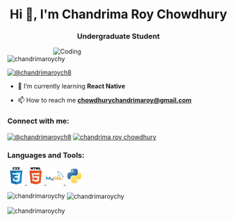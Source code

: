 <h1 align="center">Hi 👋, I'm Chandrima Roy Chowdhury</h1>
<h3 align="center">Undergraduate Student</h3>
<img align="right" alt="Coding" width="400" src="https://camo.githubusercontent.com/2b5d39e6cee1e0bbb1315d2ffc758aa65dfb9001df597d452cd8f7df1b2ddb8a/68747470733a2f2f692e70696e696d672e636f6d2f6f726967696e616c732f65372f32362f63372f65373236633734616330383165656435306665656531343333643132633939382e676966">

<p align="left"> <img src="https://komarev.com/ghpvc/?username=chandrimaroychy&label=Profile%20views&color=0e75b6&style=flat" alt="chandrimaroychy" /> </p>

<p align="left"> <a href="https://twitter.com/@chandrimaroych8" target="blank"><img src="https://img.shields.io/twitter/follow/@chandrimaroych8?logo=twitter&style=for-the-badge" alt="@chandrimaroych8" /></a> </p>

- 🌱 I’m currently learning **React Native**

- 📫 How to reach me **chowdhurychandrimaroy@gmail.com**

<h3 align="left">Connect with me:</h3>
<p align="left">
<a href="https://twitter.com/@chandrimaroych8" target="blank"><img align="center" src="https://raw.githubusercontent.com/rahuldkjain/github-profile-readme-generator/master/src/images/icons/Social/twitter.svg" alt="@chandrimaroych8" height="30" width="40" /></a>
<a href="https://linkedin.com/in/chandrima roy chowdhury" target="blank"><img align="center" src="https://raw.githubusercontent.com/rahuldkjain/github-profile-readme-generator/master/src/images/icons/Social/linked-in-alt.svg" alt="chandrima roy chowdhury" height="30" width="40" /></a>
</p>

<h3 align="left">Languages and Tools:</h3>
<p align="left"> <a href="https://www.w3schools.com/css/" target="_blank" rel="noreferrer"> <img src="https://raw.githubusercontent.com/devicons/devicon/master/icons/css3/css3-original-wordmark.svg" alt="css3" width="40" height="40"/> </a> <a href="https://www.w3.org/html/" target="_blank" rel="noreferrer"> <img src="https://raw.githubusercontent.com/devicons/devicon/master/icons/html5/html5-original-wordmark.svg" alt="html5" width="40" height="40"/> </a> <a href="https://www.mysql.com/" target="_blank" rel="noreferrer"> <img src="https://raw.githubusercontent.com/devicons/devicon/master/icons/mysql/mysql-original-wordmark.svg" alt="mysql" width="40" height="40"/> </a> <a href="https://www.python.org" target="_blank" rel="noreferrer"> <img src="https://raw.githubusercontent.com/devicons/devicon/master/icons/python/python-original.svg" alt="python" width="40" height="40"/> </a> </p>

<p><img align="left" src="https://github-readme-stats.vercel.app/api/top-langs?username=chandrimaroychy&show_icons=true&locale=en&layout=compact" alt="chandrimaroychy" /></p>

<p>&nbsp;<img align="center" src="https://github-readme-stats.vercel.app/api?username=chandrimaroychy&show_icons=true&locale=en" alt="chandrimaroychy" /></p>

<p><img align="center" src="https://github-readme-streak-stats.herokuapp.com/?user=chandrimaroychy&" alt="chandrimaroychy" /></p>
